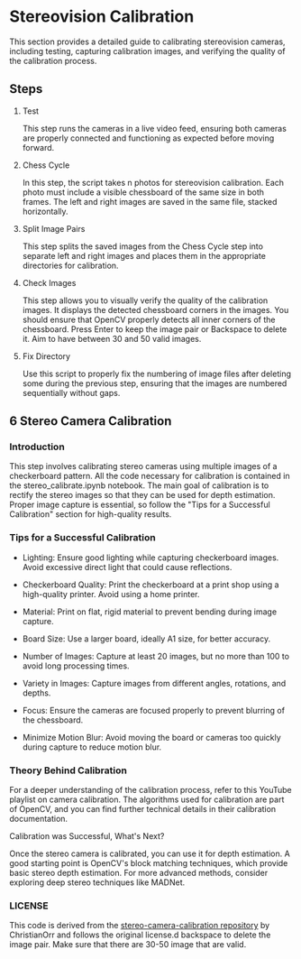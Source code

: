 # Stereovision Calibration

This section provides a detailed guide to calibrating stereovision cameras, including testing, capturing calibration images, and verifying the quality of the calibration process.

## Steps

1. Test

    This step runs the cameras in a live video feed, ensuring both cameras are properly connected and functioning as expected before moving forward.

2. Chess Cycle

    In this step, the script takes n photos for stereovision calibration. Each photo must include a visible chessboard of the same size in both frames. The left and right images are saved in the same file, stacked horizontally.

3. Split Image Pairs

    This step splits the saved images from the Chess Cycle step into separate left and right images and places them in the appropriate directories for calibration.

4. Check Images

    This step allows you to visually verify the quality of the calibration images. It displays the detected chessboard corners in the images. You should ensure that OpenCV properly detects all inner corners of the chessboard. Press Enter to keep the image pair or Backspace to delete it. Aim to have between 30 and 50 valid images.

5. Fix Directory

    Use this script to properly fix the numbering of image files after deleting some during the previous step, ensuring that the images are numbered sequentially without gaps.

## 6 Stereo Camera Calibration

### Introduction

This step involves calibrating stereo cameras using multiple images of a checkerboard pattern. All the code necessary for calibration is contained in the stereo_calibrate.ipynb notebook. The main goal of calibration is to rectify the stereo images so that they can be used for depth estimation. Proper image capture is essential, so follow the "Tips for a Successful Calibration" section for high-quality results.

### Tips for a Successful Calibration

- Lighting: Ensure good lighting while capturing checkerboard images. Avoid excessive direct light that could cause reflections.

- Checkerboard Quality: Print the checkerboard at a print shop using a high-quality printer. Avoid using a home printer.

- Material: Print on flat, rigid material to prevent bending during image capture.

- Board Size: Use a larger board, ideally A1 size, for better accuracy.

- Number of Images: Capture at least 20 images, but no more than 100 to avoid long processing times.

- Variety in Images: Capture images from different angles, rotations, and depths.

- Focus: Ensure the cameras are focused properly to prevent blurring of the chessboard.

- Minimize Motion Blur: Avoid moving the board or cameras too quickly during capture to reduce motion blur.

### Theory Behind Calibration

For a deeper understanding of the calibration process, refer to this YouTube playlist on camera calibration. The algorithms used for calibration are part of OpenCV, and you can find further technical details in their calibration documentation.

Calibration was Successful, What's Next?

Once the stereo camera is calibrated, you can use it for depth estimation. A good starting point is OpenCV's block matching techniques, which provide basic stereo depth estimation. For more advanced methods, consider exploring deep stereo techniques like MADNet.

### LICENSE

This code is derived from the [stereo-camera-calibration repository](https://github.com/ChristianOrr/stereo-camera-calibration) by ChristianOrr and follows the original license.d backspace to delete the image pair. Make sure that there are 30-50 image that are valid.